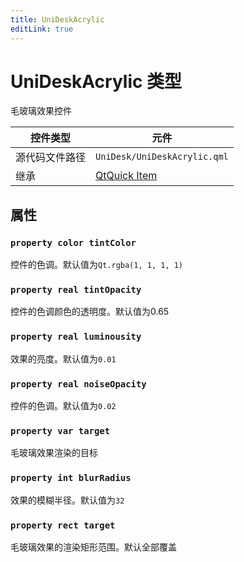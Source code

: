 ```yaml
---
title: UniDeskAcrylic
editLink: true
---
```


# UniDeskAcrylic 类型
毛玻璃效果控件

| 控件类型    | 元件                                                             |
| ------- | -------------------------------------------------------------- |
| 源代码文件路径 | `UniDesk/UniDeskAcrylic.qml`                                   |
| 继承      | [QtQuick Item](https://doc.qt.io/qt-6.8/qml-qtquick-item.html) |
## 属性

### `property color tintColor`
控件的色调。默认值为`Qt.rgba(1, 1, 1, 1)`
### `property real tintOpacity`
控件的色调颜色的透明度。默认值为0.65
### `property real luminousity`
效果的亮度。默认值为`0.01`
### `property real noiseOpacity`
控件的色调。默认值为`0.02`
### `property var target`
毛玻璃效果渲染的目标
### `property int blurRadius`
效果的模糊半径。默认值为`32`
### `property rect target`
毛玻璃效果的渲染矩形范围。默认全部覆盖